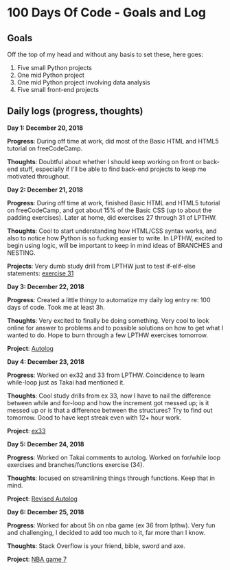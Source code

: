 # 100 Days Of Code - Goals and Log

<!--### Day 0: February 30, 2016 (Example 1)
##### (delete me or comment me out)

#**Today's Progress**: Fixed CSS, worked on canvas functionality for the app.

#**Thoughts:** I really struggled with CSS, but, overall, I feel like I am slowly getting better at it. Canvas is still new for me, but I managed to figure out some basic functionality.

#**Link to work:** [Calculator App](http://www.example.com)-->

## Goals

Off the top of my head and without any basis to set these, here goes:

1. Five small Python projects
2. One mid Python project
3. One mid Python project involving data analysis
4. Five small front-end projects

## Daily logs (progress, thoughts)

**Day 1: December 20, 2018**

**Progress**: During off time at work, did most of the Basic HTML and HTML5 tutorial on freeCodeCamp.

**Thoughts**: Doubtful about whether I should keep working on front or back-end stuff, especially if I'll be able to find back-end projects to keep me motivated throughout.

**Day 2: December 21, 2018**

**Progress**: During off time at work, finished Basic HTML and HTML5 tutorial on freeCodeCamp, and got about 15% of the Basic CSS (up to about the padding exercises). Later at home, did exercises 27 through 31 of LPTHW.

**Thoughts**: Cool to start understanding how HTML/CSS syntax works, and also to notice how Python is so fucking easier to write. In LPTHW, excited to begin using logic, will be important to keep in mind ideas of BRANCHES and NESTING.

**Projects**: Very dumb study drill from LPTHW just to test if-elif-else statements: <a href=https://github.com/semosso/lpthw/blob/master/ex31_new-game.py>exercise 31</a>

**Day 3: December 22, 2018**

**Progress**: Created a little thingy to automatize my daily log entry re: 100 days of code. Took me at least 3h.

**Thoughts**: Very excited to finally be doing something. Very cool to look online for answer to problems and to possible solutions on how to get what I wanted to do. Hope to burn through a few LPTHW exercises tomorrow.

**Project**: <a href=https://github.com/semosso/100-days-of-code/blob/master/autolog.py>Autolog</a>

**Day 4: December 23, 2018**

**Progress**: Worked on ex32 and 33 from LPTHW. Coincidence to learn while-loop just as Takai had mentioned it.

**Thoughts**: Cool study drills from ex 33, now I have to nail the difference between while and for-loop and how the increment got messed up; is it messed up or is that a difference between the structures? Try to find out tomorrow. Good to have kept streak even with 12+ hour work.

**Project**: <a href=https://github.com/semosso/lpthw/blob/master/ex33.py>ex33</a>

**Day 5: December 24, 2018**

**Progress**: Worked on Takai comments to autolog. Worked on for/while loop exercises and branches/functions exercise (34).

**Thoughts**: Iocused on streamlining things through functions. Keep that in mind.

**Project**: <a href=https://github.com/semosso/100-days-of-code/blob/master/autolog.py>Revised Autolog</a>


**Day 6: December 25, 2018**

**Progress**: Worked for about 5h on nba game (ex 36 from lpthw). Very fun and challenging, I decided to add too much to it, far more than I know.

**Thoughts**: Stack Overflow is your friend, bible, sword and axe.

**Project**: <a href=https://github.com/semosso/lpthw/blob/master/nbagame7.py>NBA game 7</a>